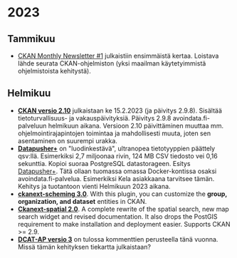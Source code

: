 # 2023
## Tammikuu
- [CKAN Monthly Newsletter #1](https://mailchi.mp/e4615091e208/next-on-ckan-monthly-livemaking-science-accessible-16823932?e=c9fbb24917) julkaistiin ensimmäistä kertaa. Loistava lähde seurata CKAN-ohjelmiston (yksi maailman käytetyimmistä ohjelmistoista kehitystä).
## Helmikuu
- [**CKAN versio 2.10**](https://docs.ckan.org/en/latest/maintaining/upgrading/index.html#ckan-releases) julkaistaan ke 15.2.2023 (ja päivitys 2.9.8). Sisältää tietoturvallisuus- ja vakauspäivityksiä. Päivitys 2.9.8 avoindata.fi-palveluun helmikuun aikana. Versioon 2.10 päivittäminen muuttaa mm. ohjelmointirajapintojen toimintaa ja mahdollisesti muuta, joten sen asentaminen on suurempi urakka.
- [**Datapusher+**](https://github.com/dathere/datapusher-plus) on "luodinkestävä", ultranopea tietotyyppien päättely qsv:llä. Esimerkiksi 2,7 miljoonaa rivin, 124 MB CSV tiedosto vei 0,16 sekunttia. Kopioi suoraa PostgreSQL datastorageen. Esitys [Datapusher+](https://docs.google.com/presentation/d/e/2PACX-1vT0BfmrrtaEINRGg4UI_m7B02_X6HlFr4yN_DXmgX9goVtgu2DNmZjl-SowL9ZA2ibQhDjScRRJh95q/pub?start=false&loop=false&delayms=3000&slide=id.p). Tätä ollaan tuomassa omassa Docker-kontissa osaksi avoindata.fi-palvelua. Esimerkiksi Kela asiakkaana tarvitsee tämän. Kehitys ja tuotantoon vienti Helmikuun 2023 aikana.
- [**ckanext-scheming 3.0**](https://excess.org/scheming-formpages/). With this plugin, you can customize the **group, organization, and dataset** entities in CKAN.
- [**Ckanext-spatial 2.0**](https://ckan.us4.list-manage.com/track/click?u=91e21b1d5004f15a8fb3d3276&id=242391f1dc&e=c9fbb24917). A complete rewrite of the spatial search, new map search widget and revised documentation. It also drops the PostGIS requirement to make installation and deployment easier. Supports CKAN >= 2.9.
- [**DCAT-AP versio 3**]([[https://ckan.us4.list-manage.com/track/click?u=91e21b1d5004f15a8fb3d3276&id=242391f1dc&e=c9fbb24917](https://github.com/SEMICeu/DCAT-AP/issues)](https://github.com/SEMICeu/DCAT-AP/issues)) on tulossa kommenttien perusteella tänä vuonna. Missä tämän kehityksen tiekartta julkaistaan?
